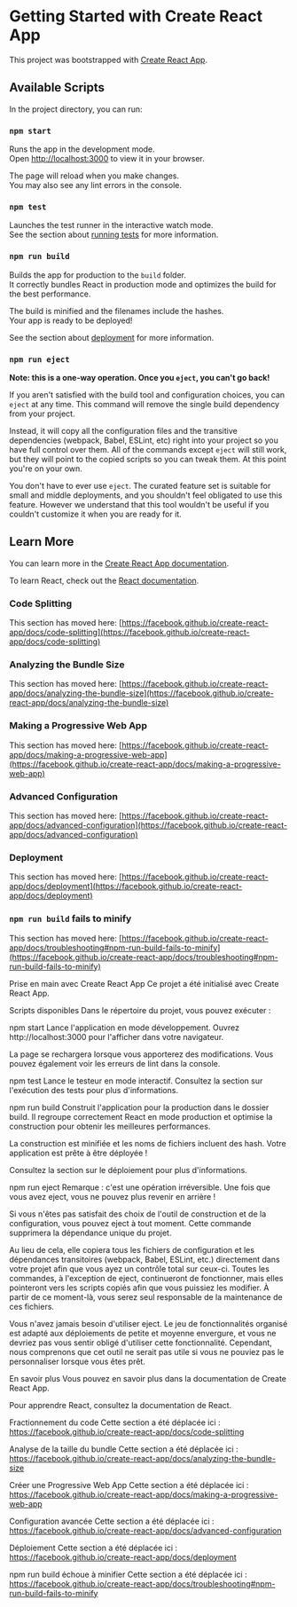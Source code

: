 # Getting Started with Create React App

This project was bootstrapped with [Create React App](https://github.com/facebook/create-react-app).

## Available Scripts

In the project directory, you can run:

### `npm start`

Runs the app in the development mode.\
Open [http://localhost:3000](http://localhost:3000) to view it in your browser.

The page will reload when you make changes.\
You may also see any lint errors in the console.

### `npm test`

Launches the test runner in the interactive watch mode.\
See the section about [running tests](https://facebook.github.io/create-react-app/docs/running-tests) for more information.

### `npm run build`

Builds the app for production to the `build` folder.\
It correctly bundles React in production mode and optimizes the build for the best performance.

The build is minified and the filenames include the hashes.\
Your app is ready to be deployed!

See the section about [deployment](https://facebook.github.io/create-react-app/docs/deployment) for more information.

### `npm run eject`

**Note: this is a one-way operation. Once you `eject`, you can't go back!**

If you aren't satisfied with the build tool and configuration choices, you can `eject` at any time. This command will remove the single build dependency from your project.

Instead, it will copy all the configuration files and the transitive dependencies (webpack, Babel, ESLint, etc) right into your project so you have full control over them. All of the commands except `eject` will still work, but they will point to the copied scripts so you can tweak them. At this point you're on your own.

You don't have to ever use `eject`. The curated feature set is suitable for small and middle deployments, and you shouldn't feel obligated to use this feature. However we understand that this tool wouldn't be useful if you couldn't customize it when you are ready for it.

## Learn More

You can learn more in the [Create React App documentation](https://facebook.github.io/create-react-app/docs/getting-started).

To learn React, check out the [React documentation](https://reactjs.org/).

### Code Splitting

This section has moved here: [https://facebook.github.io/create-react-app/docs/code-splitting](https://facebook.github.io/create-react-app/docs/code-splitting)

### Analyzing the Bundle Size

This section has moved here: [https://facebook.github.io/create-react-app/docs/analyzing-the-bundle-size](https://facebook.github.io/create-react-app/docs/analyzing-the-bundle-size)

### Making a Progressive Web App

This section has moved here: [https://facebook.github.io/create-react-app/docs/making-a-progressive-web-app](https://facebook.github.io/create-react-app/docs/making-a-progressive-web-app)

### Advanced Configuration

This section has moved here: [https://facebook.github.io/create-react-app/docs/advanced-configuration](https://facebook.github.io/create-react-app/docs/advanced-configuration)

### Deployment

This section has moved here: [https://facebook.github.io/create-react-app/docs/deployment](https://facebook.github.io/create-react-app/docs/deployment)

### `npm run build` fails to minify

This section has moved here: [https://facebook.github.io/create-react-app/docs/troubleshooting#npm-run-build-fails-to-minify](https://facebook.github.io/create-react-app/docs/troubleshooting#npm-run-build-fails-to-minify)

<!-- Français -->

Prise en main avec Create React App
Ce projet a été initialisé avec Create React App.

Scripts disponibles
Dans le répertoire du projet, vous pouvez exécuter :

npm start
Lance l'application en mode développement.
Ouvrez http://localhost:3000 pour l'afficher dans votre navigateur.

La page se rechargera lorsque vous apporterez des modifications.
Vous pouvez également voir les erreurs de lint dans la console.

npm test
Lance le testeur en mode interactif.
Consultez la section sur l'exécution des tests pour plus d'informations.

npm run build
Construit l'application pour la production dans le dossier build.
Il regroupe correctement React en mode production et optimise la construction pour obtenir les meilleures performances.

La construction est minifiée et les noms de fichiers incluent des hash.
Votre application est prête à être déployée !

Consultez la section sur le déploiement pour plus d'informations.

npm run eject
Remarque : c'est une opération irréversible. Une fois que vous avez eject, vous ne pouvez plus revenir en arrière !

Si vous n'êtes pas satisfait des choix de l'outil de construction et de la configuration, vous pouvez eject à tout moment. Cette commande supprimera la dépendance unique du projet.

Au lieu de cela, elle copiera tous les fichiers de configuration et les dépendances transitoires (webpack, Babel, ESLint, etc.) directement dans votre projet afin que vous ayez un contrôle total sur ceux-ci. Toutes les commandes, à l'exception de eject, continueront de fonctionner, mais elles pointeront vers les scripts copiés afin que vous puissiez les modifier. À partir de ce moment-là, vous serez seul responsable de la maintenance de ces fichiers.

Vous n'avez jamais besoin d'utiliser eject. Le jeu de fonctionnalités organisé est adapté aux déploiements de petite et moyenne envergure, et vous ne devriez pas vous sentir obligé d'utiliser cette fonctionnalité. Cependant, nous comprenons que cet outil ne serait pas utile si vous ne pouviez pas le personnaliser lorsque vous êtes prêt.

En savoir plus
Vous pouvez en savoir plus dans la documentation de Create React App.

Pour apprendre React, consultez la documentation de React.

Fractionnement du code
Cette section a été déplacée ici : https://facebook.github.io/create-react-app/docs/code-splitting

Analyse de la taille du bundle
Cette section a été déplacée ici : https://facebook.github.io/create-react-app/docs/analyzing-the-bundle-size

Créer une Progressive Web App
Cette section a été déplacée ici : https://facebook.github.io/create-react-app/docs/making-a-progressive-web-app

Configuration avancée
Cette section a été déplacée ici : https://facebook.github.io/create-react-app/docs/advanced-configuration

Déploiement
Cette section a été déplacée ici : https://facebook.github.io/create-react-app/docs/deployment

npm run build échoue à minifier
Cette section a été déplacée ici : https://facebook.github.io/create-react-app/docs/troubleshooting#npm-run-build-fails-to-minify